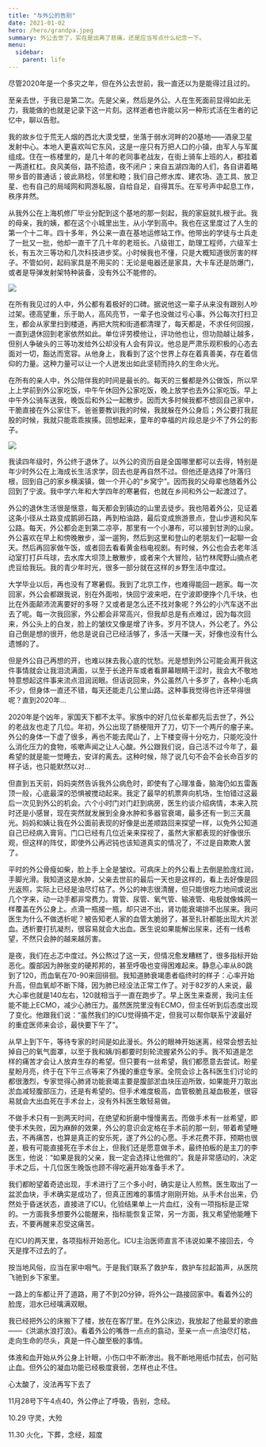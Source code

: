 ```yaml
---
title: "与外公的告别"
date: 2021-01-02
hero: /hero/grandpa.jpeg
summary: 外公去世了，实在是出离了悲痛，还是应当写点什么纪念一下。
menu:
  sidebar:
    parent: life
---
```



尽管2020年是一个多灾之年，但在外公去世前，我一直还以为是能得过且过的。

至亲去世，于我已是第二次。先是父亲，然后是外公。人在生死面前显得如此无力，我能做的也就是记录下这一片刻。这样逝者也许能以另一种形式活在生者的记忆中，聊以告慰。

我的故乡位于荒无人烟的西北大漠戈壁，坐落于弱水河畔的20基地——酒泉卫星发射中心。本地人更喜欢叫它东风，这是一座只有万把人口的小镇，由军人与军属组成。住在一栋楼里的，是几十年的老同事老战友，在街上骑车上班的人，都挂着一两道杠杠。良风美俗，路不拾遗，夜不闭户；来自五湖四海的人们，各自讲着略带乡音的普通话；彼此熟稔，邻里和睦；我们自己修水库、建农场、造工具、放卫星、也有自己的局域网和网游私服，自给自足，自得其乐。在军号声中起息工作，秩序井然。

从我外公在上海机修厂毕业分配到这个基地的那一刻起，我的家庭就扎根于此。我的母亲，我的姨，都在这个小城里出生，从小学到高中。我也在这里度过了人生的第一个十二年。四十多年，外公来一直在基地运修站工作。他带出的学徒与士兵走了一批又一批，他却一直干了几十年的老班长。八级钳工，助理工程师，六级军士长，有五次三等功和几次科技进步奖。小时候我也不懂，只是大概知道很厉害的样子。不管如何，起码家具是不用买的：无论是电器还是家具，大卡车还是防爆门，或者是导弹发射架特种装备，没有外公不能修的。

![](yaoguoxun2.jpeg)

在所有我见过的人中，外公都有着极好的口碑。据说他这一辈子从来没有跟别人吵过架。德高望重，乐于助人，高风亮节，一辈子也没做过亏心事。外公每次打扫卫生，都会从家里扫到楼道，再把大院和街道都清理了，每天都是，不求任何回报，一直到退休回到老家依然如此。单位评劳模他让，评功他也让，但功勋越让越多，但别人争破头的三等功发给外公却没有人会有异议。他总是严肃乐观积极的心态去面对一切，豁达而宽容。从他身上，我看到了这个世界上存在着真善美，存在着信仰的力量。这种力量可以让一个人迸发出如此坚韧而持久的生命火光。

在所有的亲人中，外公陪伴我的时间是最长的。每天的三餐都是外公做饭，所以早上上学前到外公家吃饭，中午午休回外公家吃饭，晚上放学也去外公家吃饭。早上中午外公骑车送我，晚饭后和外公一起散步。因而大多时候我都不想回自己家中，干脆直接在外公家住下。爸爸要教训我的时候，我就躲在外公身后；外公要打我屁股的时候，我就只能乖乖挨揍。回想起来，童年的幸福的片段总是少不了外公的影子。

![](yaoguoxun3.jpeg)

我读四年级时，外公终于退休了。以外公的资历自是全国哪里都可以去得，特别是年少时外公在上海成长生活求学，回去也是再自然不过。但他还是选择了叶落归根，回到自己的家乡横溪镇，做一个开心的“乡窝宁”。因而我的父母辈也随着外公回到了宁波。我中学六年和大学四年的寒暑假，也就在乡间和外公一起渡过了。

外公的退休生活很是惬意，每天都会到镇边的山里去徒步。我也陪着外公，见证着这条小径从土路变成鹅卵石路，再到柏油路，最后变成旅游景点，登山步道和风车公路。每天，外公都会走到第二凉亭，那里有一个小瀑布，可以接到甘洌的山泉。外公喜欢在早上和傍晚散步，溜一遛狗，然后到这里和登山的老朋友们一起聊一会天。然后再回家做午饭，或者回去看看黄金档电视剧。有时候，外公也会去老年活动室打打乒乓球，去水库大坝顶上散散步，或者来个大冒险，钻竹林爬野山摘点老虎豆给我玩。我的青少年时光，很多一部分就在这样的乡野生活中度过。

大学毕业以后，再也没有了寒暑假。我到了北京工作，也难得能回一趟家。每一次回家，外公会都跟我说，别在外面啦，快回宁波来吧，在宁波即便挣个几千块，也比在外面颠沛流离要好的多呀？又或者是怎么还不找对象呢？外公的小汽车送不出去了呢。每一次我回家，外公都会非常高兴，但我却总是有点难过，因为每次回来，外公头上的白发，脸上的皱纹又像是增了许多。岁月不饶人，外公老了。外公自己倒是想的很开，他总是说自己已经活够了，多活一天赚一天，好像也没有什么遗憾的了。

但是外公自己再想的开，也难以抹去我心底的忧愁。光是想到外公可能会离开我这件事情就会让我泪流满面，以至于长途开车或者看屏幕眼睛干涩时，我会大不敬地特意想起这件事来流点泪润润眼。但话说回来，外公虽然八十多岁了，各种小毛病不少，但身体一直还不错，每天还能走几公里山路。这种事我觉得也许还早得很呢？直到2020年…

2020年是个凶年，家国天下都不太平。家族中的好几位长辈都先后去世了，外公的老战友也走了几位。年初，外公出现了肠梗阻开了刀，切下一个两斤的瘤子来。外公的身体一下虚了很多，再也不能去爬山了，上下楼变得十分吃力，只能吃没什么消化压力的食物，咳嗽声闻之让人心酸。外公跟我们说，自己活不过今年了，最希望的就是能一觉睡去，安详的离去。这种时候，除了说几句不会不会长命百岁的样子话，也只能默然以对…

但直到五天前，妈妈突然告诉我外公病危时，即使有了心理准备，脑海仍如五雷轰顶一般，心底最深的恐惧被搅动起来。我定了最早的机票奔向机场，生怕错过这最后一次见到外公的机会。六个小时门对门赶到病房，医生约谈介绍病情，本来入院时还是小感冒，现在突然就发展到全身水肿和多器官衰竭，最多还有一到三天晨光。妈妈和姨让我在外公面前表现的好像是出差顺路回来探望一样，以免外公知道自己已经病入膏肓。门口已经有几位近亲来探视了，虽然大家都表现的好像很乐观，但这样的阵仗，即使外公再迟钝也该知道真实的情况了，不过是自欺欺人罢了。

平时的外公骨瘦如柴，脸上手上全是皱纹。可病床上的外公看上去倒是脸庞红润，手脚光滑。我知道这是水肿，父亲去世前的最后一天也是这样的，看上去好像是回光返照，实际上已经是油尽灯枯了。外公的神志很清醒，但只能很吃力地间或说出几个字来，动一动手都非常费力。胃管、尿管、氧气管、输液管、电极就像蛛网一样覆盖在外公身上。点滴一瓶接一瓶，却只进不出，肾功能衰竭排不出尿来。我问医生为什么不做透析呢？被告知老人家的血管太脆弱了，甚至扎针都能出现大片淤血。透析要打抗凝剂，很容易就会大出血。医生说如果能解出尿来，还有一线希望，不然只会肿的越来越厉害。

是夜，我们在忐忑中度过。外公熬过了这一天，但情况愈发糟糕了，很多指标开始恶化。腹部因为肿胀变的硬邦邦的，甚至呼吸也变得困难起来。静息心率从80跳到了120，而血氧在70-90来回徘徊。我知道肺衰竭患者临终时的样子：心率开始升高，但血氧却不断下降，因为肺已经没法正常工作了。对于82岁的人来说，最大心率也就是140左右，120就相当于一直在跑步了。早上医生来查房，我问主任能不能上ECMO，减少心肺压力。虽然医院里没有ECMO，但主任听到后态度出现了变化。他跟我们说：“虽然我们的ICU觉得搞不定，但我可以帮你联系宁波最好的重症医师来会诊，最快要下午了”。

从早上到下午，等待专家的时间是如此漫长。外公的眼神开始迷离，经常会想去扯掉自己的氧气面罩，以至于我和姨/妈都要时刻轮流握紧外公的手。我不知道是怎样的痛苦才会让人放弃生存的希望。但只要有一丝希望，我们都愿意去尝试。盼星星盼月亮，终于在下午三点等来了外援的重症专家。全院会诊上各科医生们讨论的都很激烈，专家觉得心肺肾功能衰竭主要是腹部淤血块压迫所致，如果能开刀取出淤血减轻腹部压力，还是有希望的。但手术难度极高，血管极脆且凝血极差，很容易就会大出血死在手术台上，没有外科医生敢轻易做。

不做手术只有一到两天时间，在绝望和折磨中慢慢离去。而做手术有一丝希望，即使手术失败，因为麻醉的效果，外公的意识会定格在手术前的那一刻，带着希望睡去，不再痛苦，也算是真正的安乐死，遂了外公的心愿。手术花费不菲，预期也很差，极有可能直接死在手术台上，但我们还是愿意做手术，最终拍板的是主刀的李医生，他说：“如果是我的父亲，我一定会选择让他做的”。我是非常感动的，决定手术之后，十几位医生晚饭也顾不得吃遍开始准备手术了。

我们都盼望着奇迹出现，手术进行了三个多小时，确实是让人煎熬。医生取出了一盆淤血块，手术确实是成功了，但真正困难的事情才刚刚开始。从手术台出来，仍然处于昏迷状态，直接进了ICU。化验结果单上一片血红，没有一项指标是正常的。一方面我多想要外公能醒来，指标能恢复正常，另一方面，我又希望他能睡下去，不要再醒来忍受这痛苦。

在ICU的两天里，各项指标开始恶化。ICU主治医师直言不讳说如果不接回去，今天是撑不过去的了。

按当地风俗，应当在家中咽气。于是我们联系了救护车，救护车拉起笛声，从医院飞驰到乡下家里。

一路上的车都让开了道路，用了不到20分钟，将外公一路接回家中。看着外公的脸庞，泪水已经噙满双眼。

我已经把外公的床搬下了楼，放在在客厅里。在外公床边，我放起了他最爱的歌曲 ——《洪湖水浪打浪》。看着外公的嘴唇一点点的翕动，至亲一点一点油尽灯枯，走向生命的尽头，真是一件心酸至极的事情。

体液和血开始从外公身上针眼，小伤口中不断渗出。我不断地用纸巾拭去，创可贴止血。但外公的凝血功能已经极度衰弱，怎样也止不住。

心太酸了，没法再写下去了

11月28号下午4点40，外公停止了呼吸，告别，念经。

10.29 守灵，大殓

11.30 火化，下葬，念经，超度

